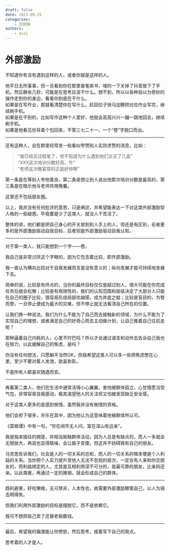 ```yaml
---
draft: false
date: 2023-09-25
categories:
    - 豆腐脑
authors:
    - dixi
---
```

# 外部激励

<div id="progress-container">
  <div id="progress-bar"></div>
</div>

不知道你有没有遇到这样的人，或者你就是这样的人。

他平日无所事事，但一旦看到你在那里奋笔疾书，嗖的一下关掉了抖音放下了手机，然后静坐几秒，可能是在思考应该干什么。想不到，所以以各种自以为奇妙的操作走到你的身边，看看你到底在干什么。  
如果是在写作业，那就看清楚你在写什么，赶回位子快马加鞭把对应作业写完，继续刷手机。  
如果是在干别的，比如写作这种个人爱好，他就会高高兴兴一蹦一跳地回去，继续刷手机。  
如果是他看见你背着个包回来，不管三七二十一，一个“卷”字脱口而出。  

<!-- more -->
---



还有这种人，会在群里经常发一些看似夸赞别人实则求赞的消息，比如：  

> “我已经买过假笔了，但不知道为什么遇到他们又买了几盒”  
> “XXX这次培训分数好高，牛”  
> “老师这次晚宴穿的正装好帅啊”


第一条是在等别人夸他善良，第二条是想让别人说出他那次培训分数是最高的，第三条是在暗示他与老师共用晚餐。

这里还不包括朋友圈。

以上，我并没有任何批评的意思，只是阐述，并希望能表达一下对这类外部激励型人格的一些疑惑。毕竟要是少了这类人，就没人干苦活了。

整体的讲，他们都是把自己身心的开关放到别人手上的人，但还是有区别，前者更多的是外部激励驱动自我目标，后者则是外部激励驱动自我认知。


---


对于第一类人，我只能想到一个字——卷。

我自己是非常讨厌这个字眼的，因为它包含着比较，即外部激励。

我一直认为横向比较对于自我发展而言是没有意义的；纵向发展才能可持续地发展下去。

简单的说，比较是有终点的，当你的最终目标仅仅是超过别人，很大可能在你完成任务后就会松懈；比较是有局限性的，我们的认知范围和层级决定了大部分人只能在自己的圈子比较，很容易形成局部优越感，成为井底之蛙；比较是盲目的，为卷而卷，一旦停止便成为最大的灾难，但不停止就无法看清自己所在的位置。

让我们换一种说法，我们为什么不能为了自己而去接触新的领域，为什么不能为了实现自己的理想，或者满足自己的好奇心而去主动做计划，让自己推着自己往前走呢？

那种逼着自己内耗的人，心里不拧巴吗？所以才会通过语言和动作去告诉自己我也在努力，以此缓解自己的焦虑，是吗？

你没有任何想法，只愿躺平当然OK，但我希望这类人可以多一些把焦虑憋在心里，至少不要对着人发泄，欲盖弥彰。

不是所有人都喜欢随遇而安。

---

再看第二类人，他们在生活中通常活得小心翼翼，害怕被群体孤立，心甘情愿当受气包，非常容易自我感动，极其渴望他人的关注但又怕被发现缺乏安全感。

对于这类人更多的是感到惋惜，虽然我并没有惋惜的资格。

他们会担下很多，并乐在其中，因为他认为这意味着他被群体所认可。

《菜根谭》中有一句，“穷在闹市无人问，富在深山有远亲”。

我是独来独往的拥趸，并相当抵触群体活动，因为人总是有缺点的，而人一多就会无限放大，再说也显得聒噪，会让脑子变傻。但这并不妨碍我有自己的朋友。

马克思告诉我们，社会是人的一切关系的总和，而人的一切关系的根本便是个人利益的关系。当你把个人实力提升至他人无法不忽视的层次，一定会有人来和你交朋友的，而利益绑定的人，尤其是互相利用深不可分的，是最可靠的朋友，比亲妈还亲。以此类推，再通过一定的推销，就会形成自己的群体。

---

趋利避害，好吃懒做，无可厚非，人本性也，故需要外部激励鞭策自己，以人为镜去明得失。

但我们利用外部激励的目标是摆脱它，而不是依赖它。

我可不想把自己卖了还替老板数钱。


---

最后，希望我的偏激能让你愤怒，然后思考，接着写下自己的观点。

思考着的人才是人。